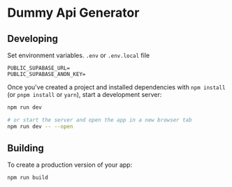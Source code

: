 # Dummy Api Generator

## Developing
Set environment variables. `.env` or `.env.local` file
```
PUBLIC_SUPABASE_URL=
PUBLIC_SUPABASE_ANON_KEY=
```

Once you've created a project and installed dependencies with `npm install` (or `pnpm install` or `yarn`), start a development server:

```bash
npm run dev

# or start the server and open the app in a new browser tab
npm run dev -- --open
```

## Building

To create a production version of your app:

```bash
npm run build
```
